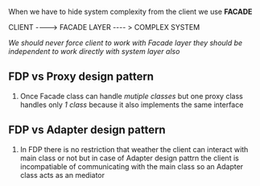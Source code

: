 When we have to hide system complexity from the client we use **FACADE**


CLIENT ----> FACADE LAYER ---- > COMPLEX SYSTEM

*We should never force client to work with Facade layer they should be independent to work directly with system layer also*

## FDP vs Proxy design pattern

1) Once Facade class can handle *mutiple classes* but one proxy class handles only *1 class* because it also implements the same interface

## FDP vs Adapter design pattern

1) In FDP there is no restriction that weather the client can interact with main class or not but in case of Adapter design pattrn the client is incompatiable of communicating with the main class so an Adapter class acts as an mediator